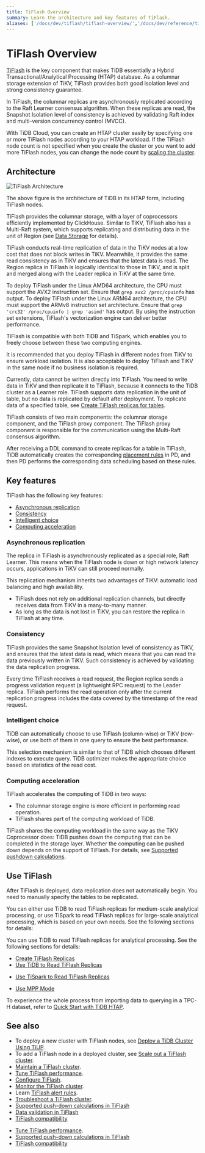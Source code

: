 ```yaml
---
title: TiFlash Overview
summary: Learn the architecture and key features of TiFlash.
aliases: ['/docs/dev/tiflash/tiflash-overview/','/docs/dev/reference/tiflash/overview/','/docs/dev/tiflash/use-tiflash/','/docs/dev/reference/tiflash/use-tiflash/','/tidb/dev/use-tiflash']
---
```


# TiFlash Overview

[TiFlash](https://github.com/pingcap/tiflash) is the key component that makes TiDB essentially a Hybrid Transactional/Analytical Processing (HTAP) database. As a columnar storage extension of TiKV, TiFlash provides both good isolation level and strong consistency guarantee.

In TiFlash, the columnar replicas are asynchronously replicated according to the Raft Learner consensus algorithm. When these replicas are read, the Snapshot Isolation level of consistency is achieved by validating Raft index and multi-version concurrency control (MVCC).

<CustomContent platform="tidb-cloud">

With TiDB Cloud, you can create an HTAP cluster easily by specifying one or more TiFlash nodes according to your HTAP workload. If the TiFlash node count is not specified when you create the cluster or you want to add more TiFlash nodes, you can change the node count by [scaling the cluster](/tidb-cloud/scale-tidb-cluster.md).

</CustomContent>

## Architecture

![TiFlash Architecture](https://docs-download.pingcap.com/media/images/docs/tidb-storage-architecture-1.png)

The above figure is the architecture of TiDB in its HTAP form, including TiFlash nodes.

TiFlash provides the columnar storage, with a layer of coprocessors efficiently implemented by ClickHouse. Similar to TiKV, TiFlash also has a Multi-Raft system, which supports replicating and distributing data in the unit of Region (see [Data Storage](https://www.pingcap.com/blog/tidb-internal-data-storage/) for details).

TiFlash conducts real-time replication of data in the TiKV nodes at a low cost that does not block writes in TiKV. Meanwhile, it provides the same read consistency as in TiKV and ensures that the latest data is read. The Region replica in TiFlash is logically identical to those in TiKV, and is split and merged along with the Leader replica in TiKV at the same time.

To deploy TiFlash under the Linux AMD64 architecture, the CPU must support the AVX2 instruction set. Ensure that `grep avx2 /proc/cpuinfo` has output. To deploy TiFlash under the Linux ARM64 architecture, the CPU must support the ARMv8 instruction set architecture. Ensure that `grep 'crc32' /proc/cpuinfo | grep 'asimd'` has output. By using the instruction set extensions, TiFlash's vectorization engine can deliver better performance.

<CustomContent platform="tidb">

TiFlash is compatible with both TiDB and TiSpark, which enables you to freely choose between these two computing engines.

</CustomContent>

It is recommended that you deploy TiFlash in different nodes from TiKV to ensure workload isolation. It is also acceptable to deploy TiFlash and TiKV in the same node if no business isolation is required.

Currently, data cannot be written directly into TiFlash. You need to write data in TiKV and then replicate it to TiFlash, because it connects to the TiDB cluster as a Learner role. TiFlash supports data replication in the unit of table, but no data is replicated by default after deployment. To replicate data of a specified table, see [Create TiFlash replicas for tables](/tiflash/create-tiflash-replicas.md#create-tiflash-replicas-for-tables).

TiFlash consists of two main components: the columnar storage component, and the TiFlash proxy component. The TiFlash proxy component is responsible for the communication using the Multi-Raft consensus algorithm.

After receiving a DDL command to create replicas for a table in TiFlash, TiDB automatically creates the corresponding [placement rules](https://docs.pingcap.com/tidb/stable/configure-placement-rules) in PD, and then PD performs the corresponding data scheduling based on these rules.

## Key features

TiFlash has the following key features:

- [Asynchronous replication](#asynchronous-replication)
- [Consistency](#consistency)
- [Intelligent choice](#intelligent-choice)
- [Computing acceleration](#computing-acceleration)

### Asynchronous replication

The replica in TiFlash is asynchronously replicated as a special role, Raft Learner. This means when the TiFlash node is down or high network latency occurs, applications in TiKV can still proceed normally.

This replication mechanism inherits two advantages of TiKV: automatic load balancing and high availability.

- TiFlash does not rely on additional replication channels, but directly receives data from TiKV in a many-to-many manner.
- As long as the data is not lost in TiKV, you can restore the replica in TiFlash at any time.

### Consistency

TiFlash provides the same Snapshot Isolation level of consistency as TiKV, and ensures that the latest data is read, which means that you can read the data previously written in TiKV. Such consistency is achieved by validating the data replication progress.

Every time TiFlash receives a read request, the Region replica sends a progress validation request (a lightweight RPC request) to the Leader replica. TiFlash performs the read operation only after the current replication progress includes the data covered by the timestamp of the read request.

### Intelligent choice

TiDB can automatically choose to use TiFlash (column-wise) or TiKV (row-wise), or use both of them in one query to ensure the best performance.

This selection mechanism is similar to that of TiDB which chooses different indexes to execute query. TiDB optimizer makes the appropriate choice based on statistics of the read cost.

### Computing acceleration

TiFlash accelerates the computing of TiDB in two ways:

- The columnar storage engine is more efficient in performing read operation.
- TiFlash shares part of the computing workload of TiDB.

TiFlash shares the computing workload in the same way as the TiKV Coprocessor does: TiDB pushes down the computing that can be completed in the storage layer. Whether the computing can be pushed down depends on the support of TiFlash. For details, see [Supported pushdown calculations](/tiflash/tiflash-supported-pushdown-calculations.md).

## Use TiFlash

After TiFlash is deployed, data replication does not automatically begin. You need to manually specify the tables to be replicated.

<CustomContent platform="tidb">

You can either use TiDB to read TiFlash replicas for medium-scale analytical processing, or use TiSpark to read TiFlash replicas for large-scale analytical processing, which is based on your own needs. See the following sections for details:

</CustomContent>

<CustomContent platform="tidb-cloud">

You can use TiDB to read TiFlash replicas for analytical processing. See the following sections for details:

</CustomContent>

- [Create TiFlash Replicas](/tiflash/create-tiflash-replicas.md)
- [Use TiDB to Read TiFlash Replicas](/tiflash/use-tidb-to-read-tiflash.md)

<CustomContent platform="tidb">

- [Use TiSpark to Read TiFlash Replicas](/tiflash/use-tispark-to-read-tiflash.md)

</CustomContent>

- [Use MPP Mode](/tiflash/use-tiflash-mpp-mode.md)

<CustomContent platform="tidb">

To experience the whole process from importing data to querying in a TPC-H dataset, refer to [Quick Start with TiDB HTAP](/quick-start-with-htap.md).

</CustomContent>

## See also

<CustomContent platform="tidb">

- To deploy a new cluster with TiFlash nodes, see [Deploy a TiDB Cluster Using TiUP](/production-deployment-using-tiup.md).
- To add a TiFlash node in a deployed cluster, see [Scale out a TiFlash cluster](/scale-tidb-using-tiup.md#scale-out-a-tiflash-cluster).
- [Maintain a TiFlash cluster](/tiflash/maintain-tiflash.md).
- [Tune TiFlash performance](/tiflash/tune-tiflash-performance.md).
- [Configure TiFlash](/tiflash/tiflash-configuration.md).
- [Monitor the TiFlash cluster](/tiflash/monitor-tiflash.md).
- Learn [TiFlash alert rules](/tiflash/tiflash-alert-rules.md).
- [Troubleshoot a TiFlash cluster](/tiflash/troubleshoot-tiflash.md).
- [Supported push-down calculations in TiFlash](/tiflash/tiflash-supported-pushdown-calculations.md)
- [Data validation in TiFlash](/tiflash/tiflash-data-validation.md)
- [TiFlash compatibility](/tiflash/tiflash-compatibility.md)

</CustomContent>

<CustomContent platform="tidb-cloud">

- [Tune TiFlash performance](/tiflash/tune-tiflash-performance.md).
- [Supported push-down calculations in TiFlash](/tiflash/tiflash-supported-pushdown-calculations.md)
- [TiFlash compatibility](/tiflash/tiflash-compatibility.md)

</CustomContent>
